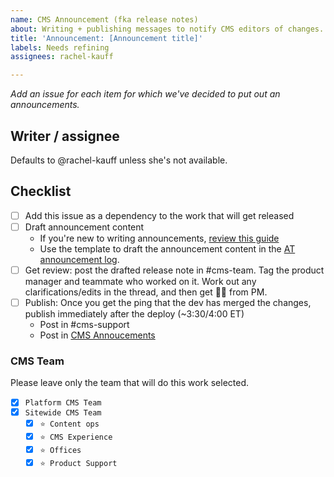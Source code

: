 ```yaml
---
name: CMS Announcement (fka release notes)
about: Writing + publishing messages to notify CMS editors of changes.
title: 'Announcement: [Announcement title]'
labels: Needs refining
assignees: rachel-kauff

---
```


_Add an issue for each item for which we've decided to put out an announcements._

## Writer / assignee
Defaults to @rachel-kauff unless she's not available.

## Checklist
- [ ] Add this issue as a dependency to the work that will get released
- [ ] Draft announcement content
  -  If you're new to writing announcements, [review this guide](https://airtable.com/tblulo3XrMLuh4N0l/viwSVSkpseM78xmgw?blocks=hide) 
  - Use the template to draft the announcement content in the [AT announcement log](https://airtable.com/tblulo3XrMLuh4N0l/viwSVSkpseM78xmgw?blocks=hide).
- [ ]  Get review: post the drafted release note in #cms-team. Tag the product manager and teammate who worked on it. Work out any clarifications/edits in the thread, and then get 👍🏻 from PM.
- [ ] Publish: Once you get the ping that the dev has merged the changes, publish immediately after the deploy (~3:30/4:00 ET)
  - Post in #cms-support
  - Post in [CMS Annoucements](https://prod.cms.va.gov/help/support/release-notes)

### CMS Team

Please leave only the team that will do this work selected. 

- [x] `Platform CMS Team`
- [x] `Sitewide CMS Team`
  - [x] `⭐️ Content ops`
  - [x] `⭐️ CMS Experience`
  - [x] `⭐️ Offices`
  - [x] `⭐️ Product Support`
